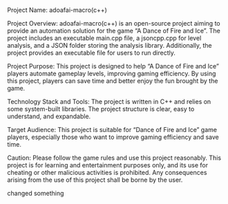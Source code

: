Project Name: adoafai-macro(c++)

Project Overview: adoafai-macro(c++) is an open-source project aiming to provide an automation solution for the game “A Dance of Fire and Ice”. The project includes an executable main.cpp file, a jsoncpp.cpp for level analysis, and a JSON folder storing the analysis library. Additionally, the project provides an executable file for users to run directly.

Project Purpose: This project is designed to help “A Dance of Fire and Ice” players automate gameplay levels, improving gaming efficiency. By using this project, players can save time and better enjoy the fun brought by the game.

Technology Stack and Tools: The project is written in C++ and relies on some system-built libraries. The project structure is clear, easy to understand, and expandable.

Target Audience: This project is suitable for “Dance of Fire and Ice” game players, especially those who want to improve gaming efficiency and save time.

Caution: Please follow the game rules and use this project reasonably. This project is for learning and entertainment purposes only, and its use for cheating or other malicious activities is prohibited. Any consequences arising from the use of this project shall be borne by the user.

changed something
